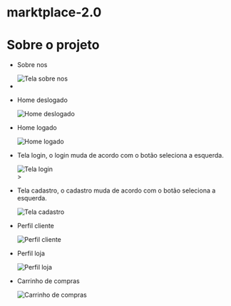 # marktplace-2.0
<h1>Sobre o projeto</h1>
<ul>
  <li>
    <p>Sobre nos</p>
    <img src="https://user-images.githubusercontent.com/83230961/159707520-cf177fdc-a3b1-469c-a25d-7ccbd45b0780.png" alt="Tela sobre nos" />
  </li>
  <li>
  <li>
    <p>Home deslogado</p>
    <img src="https://github.com/riamxpp/marktplace-2.0/issues/1#issue-1178100203" alt="Home deslogado" />
  </li>
  <li>
    <p>Home logado</p>
    <img src="https://user-images.githubusercontent.com/83230961/159706917-c583da9e-6c79-41f0-982c-25c4303d8af4.png" alt="Home logado" />
  </li>
  <li>
    <p>Tela login, o login muda de acordo com o botão seleciona a esquerda.</p>
    <img src="https://user-images.githubusercontent.com/83230961/159707067-7ae7caca-3958-44aa-8a25-38dcc99f46f8.png" alt="Tela login" />
  </li>>
  <li>
    <p>Tela cadastro, o cadastro muda de acordo com o botão seleciona a esquerda.</p>
    <img src="https://user-images.githubusercontent.com/83230961/159707279-3d31e386-d974-4d7a-be3a-79bd0be68050.png" alt="Tela cadastro" />
  </li>
  <li>
    <p>Perfil cliente</p>
    <img src="https://user-images.githubusercontent.com/83230961/159707683-613d8c7a-bd88-4d2c-83d5-bb6c67ca615c.png" alt="Perfil cliente" />
  </li>
  <li>
    <p>Perfil loja</p>
    <img src="https://user-images.githubusercontent.com/83230961/159707848-6bf29216-f86a-41ac-9a5d-11894acb2b79.png" alt="Perfil loja" />
  </li>
  <li>
    <p>Carrinho de compras</p>
    <img src="https://user-images.githubusercontent.com/83230961/159708066-26140e9b-14f9-4d45-b39f-e937f21552b0.png" alt="Carrinho de compras" />
  </li>
</ul>
